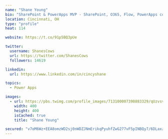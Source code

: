 ```yaml
---
name: "Shane Young"
bio: "SharePoint & PowerApps MVP - SharePoint, O365, Flow, PowerApps consulting? @PowerApps911 | Pure Snark? You found it."
location: Cincinnati, OH
type: "profile"
heat: 114

website: https://t.co/91p5BQ3pUe

twitter:
  username: ShanesCows
  url: https://twitter.com/ShanesCows
  followers: 14619

linkedin:
  url: https://www.linkedin.com/in/cincyshane

topics:
  - Power Apps

images:
  - url: https://pbs.twimg.com/profile_images/713100007398883329/qUzvsvQ3_400x400.jpg
    width: 400
    height: 400
    isCached: true
    title: "Shane Young"

secured: "v7oM6Wz+EEA8omzWD2sj0nWDZJNmErikqPyuhfZwG277vF5pINBQy7/6DLaxznU71YOP5ufuFePICwaAqgTn4NVSdQZoqOinKpyVFotjlqmzqA9fPFkIGGFw6xnXrp5eEe9Aw+R9eobxE3vr/U5GTbvTXzocPKHl47qFs3HHJuNIrlpu0UFNOy5sHSLhi4K4atf7G+oWhd8Mhdeh9+C1GzzshaP2uB93c1Jmvq2d39YZbydNcnf3jfcld8SPHbLa5aFR1fyCb5WM7rcfZV5N2Kyc+BQohy292at6DkPmwli/upti+HYjPJ3Zk/Nfgib+ukk80Vkosxox2U+uEVmo6YPsr80b3J73SzLUJapfHv21lmu77gI5jj8RzFlH1Nrg+R/Vm3eBM8F27FjoIxFpbbLghdeh+AVwTRdakiiMz6c=;ANdZ626VmeSHuSoB0pILbA=="
---
```


